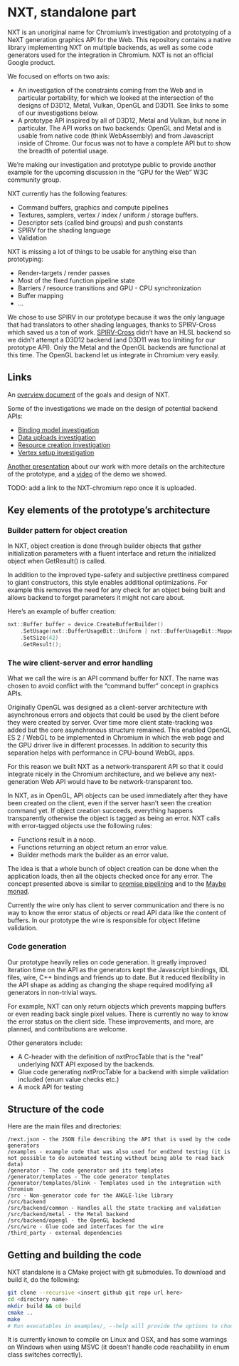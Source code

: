 # NXT, standalone part

NXT is an unoriginal name for Chromium’s investigation and prototyping of a NeXT generation graphics API for the Web. This repository contains a native library implementing NXT on multiple backends, as well as some code generators used for the integration in Chromium. NXT is not an official Google product.

We focused on efforts on two axis:

- An investigation of the constraints coming from the Web and in particular portability, for which we looked at the intersection of the designs of D3D12, Metal, Vulkan, OpenGL and D3D11. See links to some of our investigations below.
- A prototype API inspired by all of D3D12, Metal and Vulkan, but none in particular. The API works on two backends: OpenGL and Metal and is usable from native code (think WebAssembly) and from Javascript inside of Chrome. Our focus was not to have a complete API but to show the breadth of potential usage.

We’re making our investigation and prototype public to provide another example for the upcoming discussion in the “GPU for the Web” W3C community group.

NXT currently has the following features:

- Command buffers, graphics and compute pipelines
- Textures, samplers, vertex / index / uniform / storage buffers.
- Descriptor sets (called bind groups) and push constants
- SPIRV for the shading language
- Validation

NXT is missing a lot of things to be usable for anything else than prototyping:

- Render-targets / render passes
- Most of the fixed function pipeline state
- Barriers / resource transitions and GPU - CPU synchronization
- Buffer mapping
- ...

We chose to use SPIRV in our prototype because it was the only language that had translators to other shading languages, thanks to SPIRV-Cross which saved us a ton of work. [SPIRV-Cross](https://github.com/KhronosGroup/SPIRV-Cross) didn’t have an HLSL backend so we didn’t attempt a D3D12 backend (and D3D11 was too limiting for our prototype API). Only the Metal and the OpenGL backends are functional at this time. The OpenGL backend let us integrate in Chromium very easily.

## Links

An [overview document](https://docs.google.com/document/d/1-lAvR9GXaNJiqUIpm3N2XuGUWv_JrkpGizDN0bNq7wY) of the goals and design of NXT.

Some of the investigations we made on the design of potential backend APIs:

- [Binding model investigation](https://drive.google.com/open?id=1_xeTnk6DlN7YmePQQAlnHndA043rgwBzUYtatk5y7kQ)
- [Data uploads investigation](https://drive.google.com/open?id=1Mi9l14zG8HzJ5Z6107SdPhON0mq4d-3SUI8iS631nek)
- [Resource creation investigation](https://drive.google.com/open?id=1hK1SkTFkXJXPjyla0EEl1fOIwJSc6T41AV2mGiovyFU)
- [Vertex setup investigation](https://drive.google.com/open?id=1SIUpdg-6Xm5FFF1ktdBfnR5oRKjyPAfXir7Drui4cYM)

[Another presentation](https://drive.google.com/open?id=1mLQEM__twfivV7nJLDBIomS9pegOYkJQWyM6lTse4PQ) about our work with more details on the architecture of the prototype, and a [video](https://youtu.be/ThlZ5K4hJvo) of the demo we showed.

TODO: add a link to the NXT-chromium repo once it is uploaded.

## Key elements of the prototype’s architecture

### Builder pattern for object creation

In NXT, object creation is done through builder objects that gather initialization parameters with a fluent interface and return the initialized object when GetResult() is called. 

In addition to the improved type-safety and subjective prettiness compared to giant constructors, this style enables additional optimizations. For example this removes the need for any check for an object being built and allows backend to forget parameters it might not care about.

Here’s an example of buffer creation:

```cpp
nxt::Buffer buffer = device.CreateBufferBuilder()
    .SetUsage(nxt::BufferUsageBit::Uniform | nxt::BufferUsageBit::Mapped)
    .SetSize(42)
    .GetResult();
```

### The wire client-server and error handling
What we call the wire is an API command buffer for NXT. The name was chosen to avoid conflict with the “command buffer” concept in graphics APIs.

Originally OpenGL was designed as a client-server architecture with asynchronous errors and objects that could be used by the client before they were created by server. Over time more client state-tracking was added but the core asynchronous structure remained. This enabled OpenGL ES 2 / WebGL to be implemented in Chromium in which the web page and the GPU driver live in different processes. In addition to security this separation helps with performance in CPU-bound WebGL apps.

For this reason we built NXT as a network-transparent API so that it could integrate nicely in the Chromium architecture, and we believe any next-generation Web API would have to be network-transparent too.

In NXT, as in OpenGL, API objects can be used immediately after they have been created on the client, even if the server hasn’t seen the creation command yet. If object creation succeeds, everything happens transparently otherwise the object is tagged as being an error. NXT calls with error-tagged objects use the following rules:

- Functions result in a noop.
- Functions returning an object return an error value.
- Builder methods mark the builder as an error value.

The idea is that a whole bunch of object creation can be done when the application loads, then all the objects checked once for any error. The concept presented above is similar to [promise pipelining](http://www.erights.org/elib/distrib/pipeline.html) and to the [Maybe monad](https://en.wikipedia.org/wiki/Monad_(functional_programming)#The_Maybe_monad).

Currently the wire only has client to server communication and there is no way to know the error status of objects or read API data like the content of buffers. In our prototype the wire is responsible for object lifetime validation.

### Code generation

Our prototype heavily relies on code generation. It greatly improved iteration time on the API as the generators kept the Javascript bindings, IDL files, wire, C++ bindings and friends up to date. But it reduced flexibility in the API shape as adding as changing the shape required modifying all generators in non-trivial ways.

For example, NXT can only return objects which prevents mapping buffers or even reading back single pixel values. There is currently no way to know the error status on the client side. These improvements, and more, are planned, and contributions are welcome.

Other generators include:

- A C-header with the definition of nxtProcTable that is the “real” underlying NXT API exposed by the backends.
- Glue code generating nxtProcTable for a backend with simple validation included (enum value checks etc.)
- A mock API for testing

## Structure of the code

Here are the main files and directories:

```
/next.json - the JSON file describing the API that is used by the code generators
/examples - example code that was also used for end2end testing (it is not possible to do automated testing without being able to read back data)
/generator - The code generator and its templates
/generator/templates - The code generator templates
/generator/templates/blink - Templates used in the integration with Chromium
/src - Non-generator code for the ANGLE-like library
/src/backend
/src/backend/common - Handles all the state tracking and validation
/src/backend/metal - the Metal backend
/src/backend/opengl - the OpenGL backend
/src/wire - Glue code and interfaces for the wire
/third_party - external dependencies
```

## Getting and building the code

NXT standalone is a CMake project with git submodules. To download and build it, do the following:

```sh
git clone --recursive <insert github git repo url here>
cd <directory name>
mkdir build && cd build
cmake ..
make
# Run executables in examples/, --help will provide the options to choose the backend (compute only works on Metal on OSX) and the command buffer.
```

It is currently known to compile on Linux and OSX, and has some warnings on Windows when using MSVC (it doesn’t handle code reachability in enum class switches correctly).
